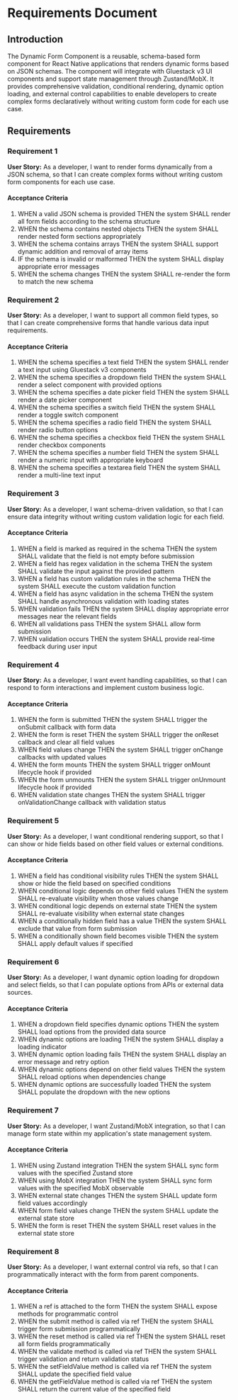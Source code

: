 # Requirements Document

## Introduction

The Dynamic Form Component is a reusable, schema-based form component for React Native applications that renders dynamic forms based on JSON schemas. The component will integrate with Gluestack v3 UI components and support state management through Zustand/MobX. It provides comprehensive validation, conditional rendering, dynamic option loading, and external control capabilities to enable developers to create complex forms declaratively without writing custom form code for each use case.

## Requirements

### Requirement 1

**User Story:** As a developer, I want to render forms dynamically from a JSON schema, so that I can create complex forms without writing custom form components for each use case.

#### Acceptance Criteria

1. WHEN a valid JSON schema is provided THEN the system SHALL render all form fields according to the schema structure
2. WHEN the schema contains nested objects THEN the system SHALL render nested form sections appropriately
3. WHEN the schema contains arrays THEN the system SHALL support dynamic addition and removal of array items
4. IF the schema is invalid or malformed THEN the system SHALL display appropriate error messages
5. WHEN the schema changes THEN the system SHALL re-render the form to match the new schema

### Requirement 2

**User Story:** As a developer, I want to support all common field types, so that I can create comprehensive forms that handle various data input requirements.

#### Acceptance Criteria

1. WHEN the schema specifies a text field THEN the system SHALL render a text input using Gluestack v3 components
2. WHEN the schema specifies a dropdown field THEN the system SHALL render a select component with provided options
3. WHEN the schema specifies a date picker field THEN the system SHALL render a date picker component
4. WHEN the schema specifies a switch field THEN the system SHALL render a toggle switch component
5. WHEN the schema specifies a radio field THEN the system SHALL render radio button options
6. WHEN the schema specifies a checkbox field THEN the system SHALL render checkbox components
7. WHEN the schema specifies a number field THEN the system SHALL render a numeric input with appropriate keyboard
8. WHEN the schema specifies a textarea field THEN the system SHALL render a multi-line text input

### Requirement 3

**User Story:** As a developer, I want schema-driven validation, so that I can ensure data integrity without writing custom validation logic for each field.

#### Acceptance Criteria

1. WHEN a field is marked as required in the schema THEN the system SHALL validate that the field is not empty before submission
2. WHEN a field has regex validation in the schema THEN the system SHALL validate the input against the provided pattern
3. WHEN a field has custom validation rules in the schema THEN the system SHALL execute the custom validation function
4. WHEN a field has async validation in the schema THEN the system SHALL handle asynchronous validation with loading states
5. WHEN validation fails THEN the system SHALL display appropriate error messages near the relevant fields
6. WHEN all validations pass THEN the system SHALL allow form submission
7. WHEN validation occurs THEN the system SHALL provide real-time feedback during user input

### Requirement 4

**User Story:** As a developer, I want event handling capabilities, so that I can respond to form interactions and implement custom business logic.

#### Acceptance Criteria

1. WHEN the form is submitted THEN the system SHALL trigger the onSubmit callback with form data
2. WHEN the form is reset THEN the system SHALL trigger the onReset callback and clear all field values
3. WHEN field values change THEN the system SHALL trigger onChange callbacks with updated values
4. WHEN the form mounts THEN the system SHALL trigger onMount lifecycle hook if provided
5. WHEN the form unmounts THEN the system SHALL trigger onUnmount lifecycle hook if provided
6. WHEN validation state changes THEN the system SHALL trigger onValidationChange callback with validation status

### Requirement 5

**User Story:** As a developer, I want conditional rendering support, so that I can show or hide fields based on other field values or external conditions.

#### Acceptance Criteria

1. WHEN a field has conditional visibility rules THEN the system SHALL show or hide the field based on specified conditions
2. WHEN conditional logic depends on other field values THEN the system SHALL re-evaluate visibility when those values change
3. WHEN conditional logic depends on external state THEN the system SHALL re-evaluate visibility when external state changes
4. WHEN a conditionally hidden field has a value THEN the system SHALL exclude that value from form submission
5. WHEN a conditionally shown field becomes visible THEN the system SHALL apply default values if specified

### Requirement 6

**User Story:** As a developer, I want dynamic option loading for dropdown and select fields, so that I can populate options from APIs or external data sources.

#### Acceptance Criteria

1. WHEN a dropdown field specifies dynamic options THEN the system SHALL load options from the provided data source
2. WHEN dynamic options are loading THEN the system SHALL display a loading indicator
3. WHEN dynamic option loading fails THEN the system SHALL display an error message and retry option
4. WHEN dynamic options depend on other field values THEN the system SHALL reload options when dependencies change
5. WHEN dynamic options are successfully loaded THEN the system SHALL populate the dropdown with the new options

### Requirement 7

**User Story:** As a developer, I want Zustand/MobX integration, so that I can manage form state within my application's state management system.

#### Acceptance Criteria

1. WHEN using Zustand integration THEN the system SHALL sync form values with the specified Zustand store
2. WHEN using MobX integration THEN the system SHALL sync form values with the specified MobX observable
3. WHEN external state changes THEN the system SHALL update form field values accordingly
4. WHEN form field values change THEN the system SHALL update the external state store
5. WHEN the form is reset THEN the system SHALL reset values in the external state store

### Requirement 8

**User Story:** As a developer, I want external control via refs, so that I can programmatically interact with the form from parent components.

#### Acceptance Criteria

1. WHEN a ref is attached to the form THEN the system SHALL expose methods for programmatic control
2. WHEN the submit method is called via ref THEN the system SHALL trigger form submission programmatically
3. WHEN the reset method is called via ref THEN the system SHALL reset all form fields programmatically
4. WHEN the validate method is called via ref THEN the system SHALL trigger validation and return validation status
5. WHEN the setFieldValue method is called via ref THEN the system SHALL update the specified field value
6. WHEN the getFieldValue method is called via ref THEN the system SHALL return the current value of the specified field